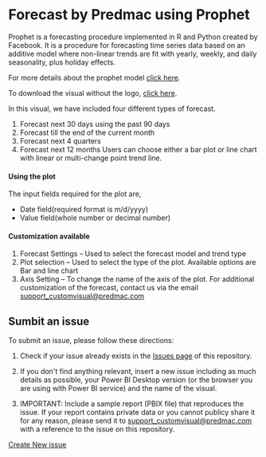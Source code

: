 # Forecast by Predmac using Prophet
Prophet is a forecasting procedure implemented in R and Python created by Facebook. It is a procedure for forecasting time series data based on an additive model where non-linear trends are fit with yearly, weekly, and daily seasonality, plus holiday effects.

For more details about the prophet model [click here](https://facebook.github.io/prophet/docs/quick_start.html#r-api).

To download the visual without the logo, [click here](https://predmac.com/power-bi-custom-visual/).

In this visual, we have included four different types of forecast.

1. Forecast next 30 days using the past 90 days
2. Forecast till the end of the current month
3. Forecast next 4 quarters
4. Forecast next 12 months
Users can choose either a bar plot or line chart with linear or multi-change point trend line.
#### Using the plot
The input fields required for the plot are,

- Date field(required format is m/d/yyyy)
- Value field(whole number or decimal number)
#### Customization available

1. Forecast Settings – Used to select the forecast model and trend type
2. Plot selection – Used to select the type of the plot. Available options are Bar and line chart
3. Axis Setting – To change the name of the axis of the plot.
For additional customization of the forecast, contact us via the email support_customvisual@predmac.com
## Sumbit an issue

To submit an issue, please follow these directions:

1. Check if your issue already exists in the [Issues page](https://github.com/predmactechnologies/Support_PowerBI_CustomVisual/issues) of this repository.

2. If you don't find anything relevant, insert a new issue including as much details as possible, your Power BI Desktop version (or the browser you are using with Power BI service) and the name of the visual.

3. IMPORTANT: Include a sample report (PBIX file) that reproduces the issue. If your report contains private data or you cannot publicy share it for any reason, please send it to support_customvisual@predmac.com with a reference to the issue on this repository.

[Create New issue](https://github.com/predmactechnologies/PowerBI_CustomVisual/issues)
